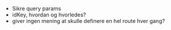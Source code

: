 - Sikre query params
- idKey, hvordan og hvorledes?
- giver ingen mening at skulle definere en hel route hver gang?
